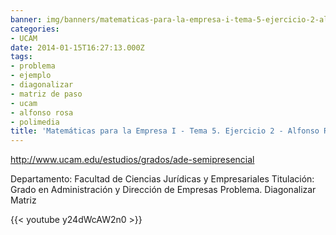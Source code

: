 ```yaml
---
banner: img/banners/matematicas-para-la-empresa-i-tema-5-ejercicio-2-alfonso-rosa.jpg
categories:
- UCAM
date: 2014-01-15T16:27:13.000Z
tags:
- problema
- ejemplo
- diagonalizar
- matriz de paso
- ucam
- alfonso rosa
- polimedia
title: 'Matemáticas para la Empresa I - Tema 5. Ejercicio 2 - Alfonso Rosa'
---
```


http://www.ucam.edu/estudios/grados/ade-semipresencial

Departamento: Facultad de Ciencias Jurídicas y Empresariales
Titulación: Grado en Administración y Dirección de Empresas
Problema. Diagonalizar Matriz

{{< youtube y24dWcAW2n0 >}}
